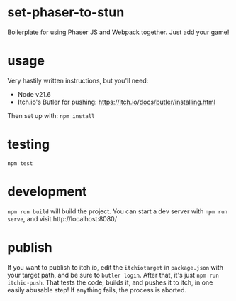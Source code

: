 # set-phaser-to-stun
Boilerplate for using Phaser JS and Webpack together. Just add your game!

# usage

Very hastily written instructions, but you'll need:
- Node v21.6
- Itch.io's Butler for pushing: https://itch.io/docs/butler/installing.html

Then set up with:
`npm install`

# testing

`npm test`

# development

`npm run build` will build the project. You can start a dev server with `npm run serve`, and visit http://localhost:8080/

# publish

If you want to publish to itch.io, edit the `itchiotarget` in `package.json` with your target path, and be sure to `butler login`. After that, it's just `npm run itchio-push`. That tests the code, builds it, and pushes it to itch, in one easily abusable step! If anything fails, the process is aborted.

